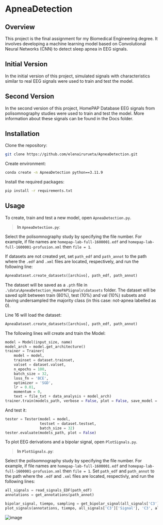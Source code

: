 # ApneaDetection
## Overview
This project is the final assignment for my Biomedical Engineering degree. It involves developing a machine learning model based on Convolutional Neural Networks (CNN) to detect sleep apnea in EEG signals.
## Initial Version
In the initial version of this project, simulated signals with characteristics similar to real EEG signals were used to train and test the model.
## Second Version
In the second version of this project, HomePAP Database EEG signals from polisomnography studies were used to train and test the model. More information about these signals can be found in the Docs folder.

## Installation

Clone the repository:
```bash
git clone https://github.com/elenairurueta/ApneaDetection.git
```
Create environment:
```bash
conda create -n ApneaDetection python==3.11.9
```
Install the required packages:
```bash
pip install -r requirements.txt
```

## Usage
To create, train and test a new model, open ```ApneaDetection.py```. 

> **In ```ApneaDetection.py```**:

Select the polisomnography study by specifying the file number. For example, if file names are ```homepap-lab-full-1600001.edf``` and ```homepap-lab-full-1600001-profusion.xml``` then ```file = 1```. 

If datasets are not created yet, set ```path_edf``` and ```path_annot``` to the path where the ```.edf``` and ```.xml``` files are located, respectively, and run the following line: 
```python
ApneaDataset.create_datasets([archivo], path_edf, path_annot)
```
The dataset will be saved as a ```.pth``` file in ```.\data\ApneaDetection_HomePAPSignals\datasets``` folder. The dataset will be saved split between train (80%), test (10%) and val (10%) subsets and having undersampled the majority class (in this case: not-apnea labelled as 0).

Line 16 will load the dataset:
```python
ApneaDataset.create_datasets([archivo], path_edf, path_annot)
```

The following lines will create and train the Model:
```python
model = Model(input_size, name)
model_arch = model.get_architecture()
trainer = Trainer(
    model = model, 
    trainset = dataset.trainset, 
    valset = dataset.valset, 
    n_epochs = 100, 
    batch_size = 32, 
    loss_fn = 'BCE',
    optimizer = 'SGD',
    lr = 0.01, 
    momentum = 0, 
    text = file_txt + data_analysis + model_arch)
trainer.train(models_path, verbose = False, plot = False, save_model = True, save_best_model = True)
```

And test it:
```python
tester = Tester(model = model, 
                testset = dataset.testset, 
                batch_size = 32)
tester.evaluate(models_path, plot = False)
```

To plot EEG derivations and a bipolar signal, open ```PlotSignals.py```.

> **In ```PlotSignals.py```**:

Select the polisomnography study by specifying the file number. For example, if file names are ```homepap-lab-full-1600001.edf``` and ```homepap-lab-full-1600001-profusion.xml``` then ```file = 1```. 
Set ```path_edf``` and ```path_annot``` to the path where the ```.edf``` and ```.xml``` files are located, respectivly, and run the following lines:
```python
all_signals = read_signals_EDF(path_edf)
annotations = get_annotations(path_annot)

bipolar_signal, tiempo, sampling = get_bipolar_signal(all_signals['C3'], all_signals['O1'])
plot_signals(annotations, tiempo, all_signals['C3']['Signal'], 'C3', all_signals['O1']['Signal'], 'O1', bipolar_signal, 'C3-O1')
```
![image](https://github.com/user-attachments/assets/2fc652f4-fb7a-4217-ba57-85eab6629e38)



